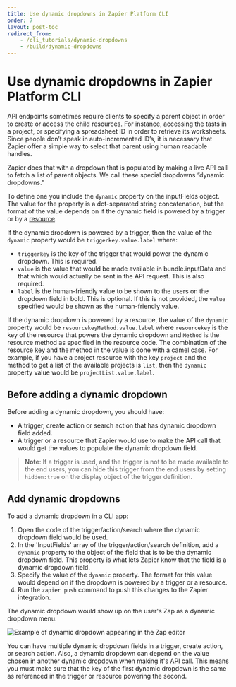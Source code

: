 ```yaml
---
title: Use dynamic dropdowns in Zapier Platform CLI
order: 7
layout: post-toc
redirect_from: 
    - /cli_tutorials/dynamic-dropdowns
    - /build/dynamic-dropdowns 
---
```


# Use dynamic dropdowns in Zapier Platform CLI

API endpoints sometimes require clients to specify a parent object in order to create or access the child resources. For instance, accessing the tasts in a project, or specifying a spreadsheet ID in order to retrieve its worksheets. Since people don’t speak in auto-incremented ID’s, it is necessary that Zapier offer a simple way to select that parent using human readable handles.

Zapier does that with a dropdown that is populated by making a live API call to fetch a list of parent objects. We call these special dropdowns “dynamic dropdowns.”

To define one you include the `dynamic` property on the inputFields object. The value for the property is a dot-separated string concatenation, but the format of the value depends on if the dynamic field is powered by a trigger or by a [resource](https://github.com/zapier/zapier-platform/blob/main/packages/cli/README.md#resources).

If the dynamic dropdown is powered by a trigger, then the value of the `dynamic` property would be `triggerkey.value.label` where:
- `triggerkey` is the key of the trigger that would power the dynamic dropdown. This is required.
- `value` is the value that would be made available in bundle.inputData and that which would actually be sent in the API request. This is also required.
- `label` is the human-friendly value to be shown to the users on the dropdown field in bold. This is optional. If this is not provided, the `value` specified would be shown as the human-friendly value.

If the dynamic dropdown is powered by a resource, the value of the `dynamic` property would be `resourcekeyMethod.value.label` where `resourcekey` is the key of the resource that powers the dynamic dropdown and `Method` is the resource method as specified in the resource code. The combination of the resource key and the method in the value is done with a camel case. For example, if you have a project resource with the key `project` and the method to get a list of the available projects is `list`, then the `dynamic` property value would be `projectList.value.label`.

## Before adding a dynamic dropdown

Before adding a dynamic dropdown, you should have:

- A trigger, create action or search action that has dynamic dropdown field added.
- A trigger or a resource that Zapier would use to make the API call that would get the values to populate the dynamic dropdown field. 

> **Note**: If a trigger is used, and the trigger is not to be made available to the end users, you can hide this trigger from the end users by setting `hidden:true` on the display object of the trigger definition.

## Add dynamic dropdowns

To add a dynamic dropdown in a CLI app:
1. Open the code of the trigger/action/search where the dynamic dropdown field would be used.
2. In the 'InputFields' array of the trigger/action/search definition, add a `dynamic` property to the object of the field that is to be the dynamic dropdown field. This property is what lets Zapier know that the field is a dynamic dropdown field.
3. Specify the value of the `dynamic` property. The format for this value would depend on if the dropdown is powered by a trigger or a resource.
4. Run the `zapier push` command to push this changes to the Zapier integration.

The dynamic dropdown would show up on the user's Zap as a dynamic dropdown menu:

![Example of dynamic dropdown appearing in the Zap editor](https://cdn.zappy.app/e02787cd50af43ab22dc48af457b5a33.png)

You can have multiple dynamic dropdown fields in a trigger, create action, or search action. Also, a dynamic dropdown can depend on the value chosen in another dynamic dropdown when making it's API call. This means you must make sure that the key of the first dynamic dropdown is the same as referenced in the trigger or resource powering the second.